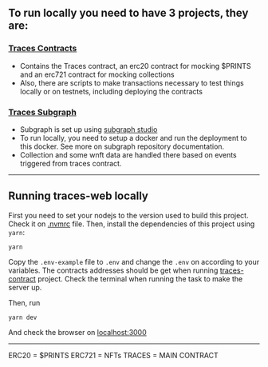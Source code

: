 ## To run locally you need to have 3 projects, they are:

### [Traces Contracts](https://github.com/Fingerprints-DAO/traces-contracts)
- Contains the Traces contract, an erc20 contract for mocking $PRINTS and an erc721 contract for mocking collections
- Also, there are scripts to make transactions necessary to test things locally or on testnets, including deploying the contracts


### [Traces Subgraph](https://github.com/Fingerprints-DAO/traces-subgraph)
  - Subgraph is set up using [subgraph studio](https://thegraph.com/studio/subgraph/traces/)
  - To run locally, you need to setup a docker and run the deployment to this docker. See more on subgraph repository documentation.
  - Collection and some wnft data are handled there based on events triggered from traces contract.



---
## Running traces-web locally
First you need to set your nodejs to the version used to build this project. Check it on [.nvmrc](./.nvmrc) file. 
Then, install the dependencies of this project using `yarn`:
```
yarn
```

Copy the `.env-example` file to `.env` and change the `.env` on according to your variables.
The contracts addresses should be get when running [traces-contract](https://github.com/Fingerprints-DAO/traces-contracts) project. Check the terminal when running the task to make the server up.

Then, run
```
yarn dev
```

And check the browser on [localhost:3000](http://localhost:3000/)

--- 
ERC20 = $PRINTS
ERC721 = NFTs
TRACES = MAIN CONTRACT
